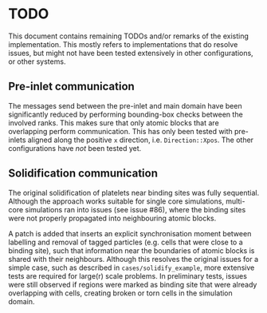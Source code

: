 # TODO

This document contains remaining TODOs and/or remarks of the existing
implementation. This mostly refers to implementations that do resolve issues,
but might not have been tested extensively in other configurations, or other
systems.

## Pre-inlet communication

The messages send between the pre-inlet and main domain have been significantly
reduced by performing bounding-box checks between the involved ranks. This makes
sure that only atomic blocks that are overlapping perform communication. This
has only been tested with pre-inlets aligned along the positive `x` direction,
i.e. `Direction::Xpos`. The other configurations have *not* been tested yet.

## Solidification communication

The original solidification of platelets near binding sites was fully
sequential. Although the approach works suitable for single core simulations,
multi-core simulations ran into issues (see issue #86), where the binding sites
were not properly propagated into neighbouring atomic blocks.

A patch is added that inserts an explicit synchronisation moment between
labelling and removal of tagged particles (e.g. cells that were close to a
binding site), such that information near the boundaries of atomic blocks is
shared with their neighbours. Although this resolves the original issues for a
simple case, such as described in `cases/solidify_example`, more extensive tests
are required for large(r) scale problems. In preliminary tests, issues were
still observed if regions were marked as binding site that were already
overlapping with cells, creating broken or torn cells in the simulation domain.

